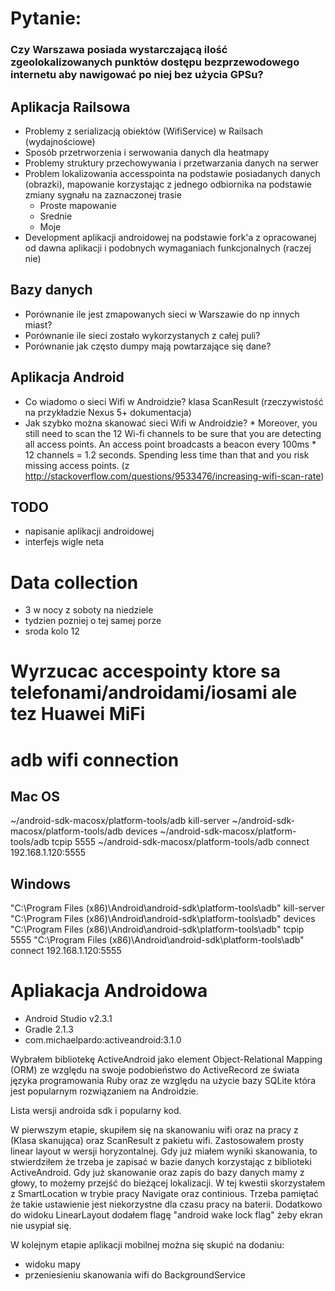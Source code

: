 # Pytanie:
### Czy Warszawa posiada wystarczającą ilość zgeolokalizowanych punktów dostępu bezprzewodowego internetu aby nawigować po niej bez użycia GPSu?

## Aplikacja Railsowa

 * Problemy z serializacją obiektów (WifiService) w Railsach (wydajnościowe)
 * Sposób przetrworzenia i serwowania danych dla heatmapy
 * Problemy struktury przechowywania i przetwarzania danych na serwer
 * Problem lokalizowania accesspointa na podstawie posiadanych danych (obrazki), mapowanie korzystając z jednego odbiornika na podstawie zmiany sygnału na zaznaczonej trasie
	 * Proste mapowanie
	 * Srednie
	 * Moje
 * Development aplikacji androidowej na podstawie fork'a z opracowanej od dawna aplikacji i podobnych wymaganiach funkcjonalnych (raczej nie)

## Bazy danych

 * Porównanie ile jest zmapowanych sieci w Warszawie do np innych miast?
 * Porównanie ile sieci zostało wykorzystanych z całej puli?
 * Porównanie jak często dumpy mają powtarzające się dane?


## Aplikacja Android
 * Co wiadomo o sieci Wifi w Androidzie? klasa ScanResult (rzeczywistość na przykładzie Nexus 5+ dokumentacja)
 * Jak szybko można skanować sieci Wifi w Androidzie?
		* Moreover, you still need to scan the 12 Wi-fi channels to be sure that you are detecting all access points. An access point broadcasts a beacon every 100ms * 12 channels = 1.2 seconds. Spending less time than that and you risk missing access points. (z http://stackoverflow.com/questions/9533476/increasing-wifi-scan-rate)


## TODO
 * napisanie aplikacji androidowej
 * interfejs wigle neta

# Data collection

* 3 w nocy z soboty na niedziele
* tydzien pozniej o tej samej porze
* sroda kolo 12

# Wyrzucac accespointy ktore sa telefonami/androidami/iosami ale tez Huawei MiFi


# adb wifi connection

## Mac OS
~/android-sdk-macosx/platform-tools/adb kill-server
~/android-sdk-macosx/platform-tools/adb devices
~/android-sdk-macosx/platform-tools/adb tcpip 5555
~/android-sdk-macosx/platform-tools/adb connect 192.168.1.120:5555

## Windows
"C:\Program Files (x86)\Android\android-sdk\platform-tools\adb" kill-server
"C:\Program Files (x86)\Android\android-sdk\platform-tools\adb" devices
"C:\Program Files (x86)\Android\android-sdk\platform-tools\adb" tcpip 5555
"C:\Program Files (x86)\Android\android-sdk\platform-tools\adb" connect 192.168.1.120:5555

# Apliakacja Androidowa
 * Android Studio v2.3.1
 * Gradle 2.1.3
 * com.michaelpardo:activeandroid:3.1.0

Wybrałem bibliotekę ActiveAndroid jako element Object-Relational Mapping (ORM) ze względu na swoje podobieństwo do ActiveRecord ze świata języka programowania Ruby oraz ze względu na użycie bazy SQLite która jest popularnym rozwiązaniem na Androidzie.

Lista wersji androida sdk i popularny kod.


W pierwszym etapie, skupiłem się na skanowaniu wifi oraz na pracy z (Klasa skanująca) oraz ScanResult z pakietu wifi. Zastosowałem prosty linear layout w wersji horyzontalnej. Gdy już miałem wyniki skanowania, to stwierdziłem że trzeba je zapisać w bazie danych korzystając z biblioteki ActiveAndroid. Gdy już skanowanie oraz zapis do bazy danych mamy z głowy, to możemy przejść do bieżącej lokalizacji. W tej kwestii skorzystałem z SmartLocation w trybie pracy Navigate oraz continious. Trzeba pamiętać że takie ustawienie jest niekorzystne dla czasu pracy na baterii. Dodatkowo do widoku LinearLayout dodałem flagę "android wake lock flag" żeby ekran nie usypiał się.

W kolejnym etapie aplikacji mobilnej można się skupić na dodaniu:
 * widoku mapy
 * przeniesieniu skanowania wifi do BackgroundService

